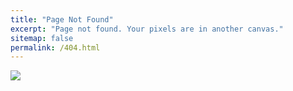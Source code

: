 ```yaml
---
title: "Page Not Found"
excerpt: "Page not found. Your pixels are in another canvas."
sitemap: false
permalink: /404.html
---
```


![](https://images.velog.io/images/superstardanwoo/post/7b3395f0-cd25-4d40-8dcf-71cbada53a85/404.png)
